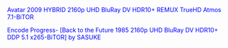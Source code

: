 Avatar 2009 HYBRID 2160p UHD BluRay DV HDR10+ REMUX TrueHD Atmos 7.1-BiTOR

Encode Progress- [Back to the Future 1985 2160p UHD BluRay DV HDR10+ DDP 5.1 x265-BiTOR] by SASUKE



<body text="blue">
  


